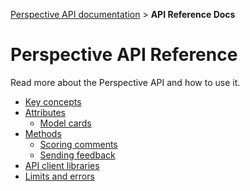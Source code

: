 [Perspective API documentation](../README.md) > **API Reference Docs**

# Perspective API Reference

Read more about the Perspective API and how to use it.

* [Key concepts](key-concepts.md)
* [Attributes](models.md)
   * [Model cards](model-cards/README.md)
* [Methods](methods.md)
   * [Scoring comments](methods.md#scoring-comments-analyzecomment)
   * [Sending feedback](methods.md#sending-feedback-suggestcommentscore)
* [API client libraries](clients.md)
* [Limits and errors](limits.md)
